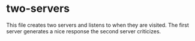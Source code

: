 # two-servers
This file creates two servers and listens to when they are visited. The first server generates a nice response the second server criticizes.
